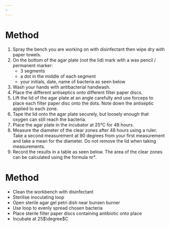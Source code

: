 ```yaml
---
~
---
```

# Method
1. Spray the bench you are working on with disinfectant then wipe dry with paper towels.
2. On the bottom of the agar plate (not the lid) mark with a wax pencil / permanent marker:
	- 3 segments
	- a dot in the middle of each segment
	- your initials, date, name of bacteria as seen below
3. Wash your hands with antibacterial handwash.
4. Place the different antiseptics onto different filter paper discs.
5. Lift the lid of the agar plate at an angle carefully and use forceps to place each filter paper disc onto the dots. Note down the antiseptic applied to each zone.
6. Tape the lid onto the agar plate securely, but loosely enough that oxygen can still reach the bacteria.
7. Place the agar plate in the incubator at 25°C for 48 hours.
8. Measure the diameter of the clear zones after 48 hours using a ruler. Take a second measurement at 90 degrees from your first measurement and take a mean for the diameter. Do not remove the lid when taking measurements.
9. Record the results in a table as seen below. The area of the clear zones can be calculated using the formula πr².

# Method 
- Clean the workbench with disinfectant
- Sterilise inoculating loop
- Open sterile agar gel petri dish near bunsen burner
- Use loop to evenly spread chosen bacteria
- Place sterile filter paper discs containing antibiotic onto place
- Incubate at 25$\degree$C
